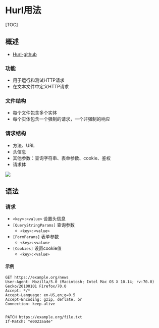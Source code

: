 
# Hurl用法


[TOC]



## 概述

* [Hurl-github](`https://github.com/Orange-OpenSource/hurl`)

### 功能
* 用于运行和测试HTTP请求
* 在文本文件中定义HTTP请求


### 文件结构
* 每个文件包含多个实体
* 每个实体包含一个强制的请求，一个非强制的响应

### 请求结构
* 方法、URL
* 头信息
* 其他参数：查询字符串、表单参数、cookie、鉴权
* 请求体


![](http://picbed.cc12703.com/20230511141755.png)


## 语法

### 请求
* `<key>:<value>`  设置头信息
* `[QueryStringParams]` 查询参数
    * `<key>:<value>`
* `[FormParams]` 表单参数
    * `<key>:<value>`
* `[Cookies]` 设置cookie值
    * `<key>:<value>`


#### 示例
```
GET https://example.org/news
User-Agent: Mozilla/5.0 (Macintosh; Intel Mac OS X 10.14; rv:70.0) Gecko/20100101 Firefox/70.0
Accept: */*
Accept-Language: en-US,en;q=0.5
Accept-Encoding: gzip, deflate, br
Connection: keep-alive


PATCH https://example.org/file.txt
If-Match: "e0023aa4e"
```
